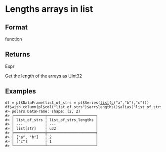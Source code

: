 # Lengths arrays in list

## Format

function

## Returns

Expr

Get the length of the arrays as UInt32

## Examples

<pre class='r-example'><code><span class='r-in'><span><span class='va'>df</span> <span class='op'>=</span> <span class='va'>pl</span><span class='op'>$</span><span class='fu'>DataFrame</span><span class='op'>(</span>list_of_strs <span class='op'>=</span> <span class='va'>pl</span><span class='op'>$</span><span class='fu'>Series</span><span class='op'>(</span><span class='fu'><a href='https://rdrr.io/r/base/list.html'>list</a></span><span class='op'>(</span><span class='fu'><a href='https://rdrr.io/r/base/c.html'>c</a></span><span class='op'>(</span><span class='st'>"a"</span>,<span class='st'>"b"</span><span class='op'>)</span>,<span class='st'>"c"</span><span class='op'>)</span><span class='op'>)</span><span class='op'>)</span></span></span>
<span class='r-in'><span><span class='va'>df</span><span class='op'>$</span><span class='fu'>with_column</span><span class='op'>(</span><span class='va'>pl</span><span class='op'>$</span><span class='fu'>col</span><span class='op'>(</span><span class='st'>"list_of_strs"</span><span class='op'>)</span><span class='op'>$</span><span class='va'>arr</span><span class='op'>$</span><span class='fu'>lengths</span><span class='op'>(</span><span class='op'>)</span><span class='op'>$</span><span class='fu'>alias</span><span class='op'>(</span><span class='st'>"list_of_strs_lengths"</span><span class='op'>)</span><span class='op'>)</span></span></span>
<span class='r-out co'><span class='r-pr'>#&gt;</span> polars DataFrame: shape: (2, 2)</span>
<span class='r-out co'><span class='r-pr'>#&gt;</span> ┌──────────────┬──────────────────────┐</span>
<span class='r-out co'><span class='r-pr'>#&gt;</span> │ list_of_strs ┆ list_of_strs_lengths │</span>
<span class='r-out co'><span class='r-pr'>#&gt;</span> │ ---          ┆ ---                  │</span>
<span class='r-out co'><span class='r-pr'>#&gt;</span> │ list[str]    ┆ u32                  │</span>
<span class='r-out co'><span class='r-pr'>#&gt;</span> ╞══════════════╪══════════════════════╡</span>
<span class='r-out co'><span class='r-pr'>#&gt;</span> │ ["a", "b"]   ┆ 2                    │</span>
<span class='r-out co'><span class='r-pr'>#&gt;</span> │ ["c"]        ┆ 1                    │</span>
<span class='r-out co'><span class='r-pr'>#&gt;</span> └──────────────┴──────────────────────┘</span>
 </code></pre>